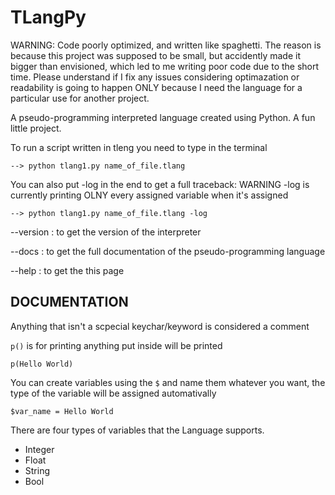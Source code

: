 # TLangPy
WARNING: Code poorly optimized, and written like spaghetti. The reason is because this project was supposed to be small, but accidently made it bigger than envisioned, which led to me writing poor code due to the short time. Please understand if I fix any issues considering optimazation or readability is going to happen ONLY because I need the language for a particular use for another project.

A pseudo-programming interpreted language created using Python. A fun little project.

To run a script written in tleng you need to type in the terminal

    --> python tlang1.py name_of_file.tlang
    
You can also put -log in the end to get a full traceback: WARNING -log is currently printing OLNY every assigned variable when it's assigned

    --> python tlang1.py name_of_file.tlang -log
    
--version : to get the version of the interpreter

--docs : to get the full documentation of the pseudo-programming language

--help : to get the this page


## DOCUMENTATION

Anything that isn't a scpecial keychar/keyword is considered a comment

`p()` is for printing anything put inside will be printed

    p(Hello World)

You can create variables using the `$` and name them whatever you want, the type of the variable will be assigned automativally

    $var_name = Hello World
    
There are four types of variables that the Language supports.

- Integer
- Float
- String
- Bool
